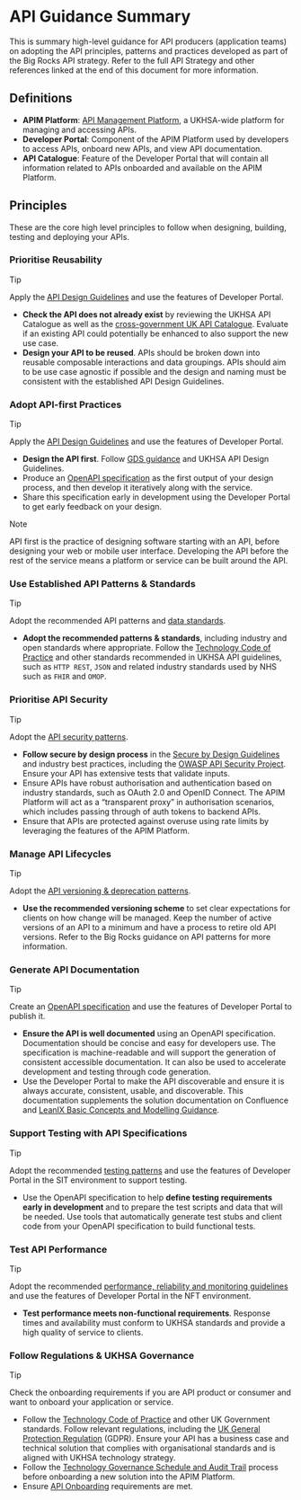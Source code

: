 # API Guidance Summary

This is summary high-level guidance for API producers (application teams) on adopting the API principles, patterns and practices developed as part of the Big Rocks API strategy. Refer to the full API Strategy and other references linked at the end of this document for more information.

## Definitions

- **APIM Platform**: [API Management Platform](https://confluence.collab.test-and-trace.nhs.uk/display/BRP/API+Management+Solution+Design#APIManagementSolutionDesign-AzureAPI-M), a UKHSA-wide platform for managing and accessing APIs.
- **Developer Portal**: Component of the APIM Platform used by developers to access APIs, onboard new APIs, and view API documentation.
- **API Catalogue**: Feature of the Developer Portal that will contain all information related to APIs onboarded and available on the APIM Platform.

## Principles

These are the core high level principles to follow when designing, building, testing and deploying your APIs.

### Prioritise Reusability

> [!TIP]
> Apply the [API Design Guidelines](../api-design-guidelines/index.md) and use the features of Developer Portal.

- **Check the API does not already exist** by reviewing the UKHSA API Catalogue as well as the [cross-government UK API Catalogue](https://www.api.gov.uk/#uk-public-sector-apis). Evaluate if an existing API could potentially be enhanced to also support the new use case.
- **Design your API to be reused**. APIs should be broken down into reusable composable interactions and data groupings. APIs should aim to be use case agnostic if possible and the design and naming must be consistent with the established API Design Guidelines.

### Adopt API-first Practices

> [!TIP]
> Apply the [API Design Guidelines](../api-design-guidelines/index.md) and use the features of Developer Portal.

- **Design the API first**. Follow [GDS guidance](https://www.gov.uk/guidance/gds-api-technical-and-data-standards) and UKHSA API Design Guidelines.
- Produce an [OpenAPI specification](https://swagger.io/specification/) as the first output of your design process, and then develop it iteratively along with the service.
- Share this specification early in development using the Developer Portal to get early feedback on your design.

> [!NOTE]
> API first is the practice of designing software starting with an API, before designing your web or mobile user interface. Developing the API before the rest of the service means a platform or service can be built around the API.

### Use Established API Patterns & Standards

> [!TIP]
> Adopt the recommended API patterns and [data standards](../api-design-guidelines/data-standards.md).

- **Adopt the recommended patterns & standards**, including industry and open standards where appropriate. Follow the [Technology Code of Practice](https://www.gov.uk/guidance/the-technology-code-of-practice) and other standards recommended in UKHSA API guidelines, such as `HTTP REST`, `JSON` and related industry standards used by NHS such as `FHIR` and `OMOP`.  

### Prioritise API Security

> [!TIP]
> Adopt the [API security patterns](../api-design-guidelines/security.md).

- **Follow secure by design process** in the [Secure by Design Guidelines](https://www.security.gov.uk/policy-and-guidance/secure-by-design/) and industry best practices, including the [OWASP API Security Project](https://owasp.org/www-project-api-security/). Ensure your API has extensive tests that validate inputs.
- Ensure APIs have robust authorisation and authentication based on industry standards, such as OAuth 2.0 and OpenID Connect. The APIM Platform will act as a “transparent proxy” in authorisation scenarios, which includes passing through of auth tokens to backend APIs.
- Ensure that APIs are protected against overuse using rate limits by leveraging the features of the APIM Platform.

### Manage API Lifecycles

> [!TIP]
> Adopt the [API versioning & deprecation patterns](../api-design-guidelines/versioning-and-deprecation.md).

- **Use the recommended versioning scheme** to set clear expectations for clients on how change will be managed. Keep the number of active versions of an API to a minimum and have a process to retire old API versions. Refer to the Big Rocks guidance on API patterns for more information.

### Generate API Documentation

> [!TIP]
> Create an [OpenAPI specification](../api-design-guidelines/api-specifications-and-documentation.md) and use the features of Developer Portal to publish it.

- **Ensure the API is well documented** using an OpenAPI specification. Documentation should be concise and easy for developers use. The specification is machine-readable and will support the generation of consistent accessible documentation. It can also be used to accelerate development and testing through code generation.
- Use the Developer Portal to make the API discoverable and ensure it is always accurate, consistent, usable, and discoverable. This documentation supplements the solution documentation on Confluence and [LeanIX Basic Concepts and Modelling Guidance](https://confluence.collab.test-and-trace.nhs.uk/display/AT/LeanIX+Basic+Concepts+and+Modelling+Guidance).

### Support Testing with API Specifications

> [!TIP]
> Adopt the recommended [testing patterns](../api-design-guidelines/testing.md) and use the features of Developer Portal in the SIT environment to support testing.

- Use the OpenAPI specification to help **define testing requirements early in development** and to prepare the test scripts and data that will be needed. Use tools that automatically generate test stubs and client code from your OpenAPI specification to build functional tests.

### Test API Performance

> [!TIP]
> Adopt the recommended [performance, reliability and monitoring guidelines](../api-design-guidelines/performance-reliability-monitoring.md) and use the features of Developer Portal in the NFT environment.

- **Test performance meets non-functional requirements**. Response times and availability must conform to UKHSA standards and provide a high quality of service to clients.

### Follow Regulations & UKHSA Governance

> [!TIP]
> Check the onboarding requirements if you are API product or consumer and want to onboard your application or service.

- Follow the [Technology Code of Practice](https://www.gov.uk/guidance/the-technology-code-of-practice) and other UK Government standards. Follow relevant regulations, including the [UK General Protection Regulation](https://ico.org.uk/for-organisations/uk-gdpr-guidance-and-resources/) (GDPR). Ensure your API has a business case and technical solution that complies with organisational standards and is aligned with UKHSA technology strategy.
- Follow the [Technology Governance Schedule and Audit Trail](https://confluence.collab.test-and-trace.nhs.uk/display/AT/Technology+Governance+Schedule+and+Audit+Trail) process before onboarding a new solution into the APIM Platform.
- Ensure [API Onboarding](https://confluence.collab.test-and-trace.nhs.uk/display/BRP/API+Onboarding) requirements are met.
